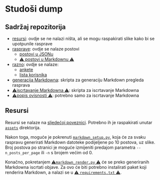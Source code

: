 # Studoši dump

## Sadržaj repozitorija

- [resursi](./assets): ovdje se ne nalazi ništa, ali se mogu raspakirati slike kako bi
  se upotpunile rasprave
- [rasprave](./discussions): ovdje se nalaze postovi
  - [postovi u JSONu](./discussions/json/)
  - [⚠️ postovi u Markdownu ⚠️](./discussions/markdown/)
- [razno](./misc): ovdje se nalaze:
  - [ankete](./misc/polls.json)
  - [lista korisnika](./misc/users.csv)
- [generacija Markdowna](./markdown_setup.py): skripta za generaciju Markdown pregleda rasprava
- [⚠️iscrtavanje Markdowna ⚠️](./markdown_render.py): skripta za iscrtavanje Markdowna
- [⚠️popis ovisnosti ⚠](./requirements.txt): potrebno samo za iscrtavanje Markdowna

## Resursi

Resursi se nalaze na [sljedećoj poveznici](https://drive.google.com/drive/folders/1Ak_A_qj418HXON_PGdX5Uj3XVOlK9oKy?usp=sharing). Potrebno ih je raspakirati unutar [`assets`](./assets) direktorija.

Nakon toga, moguće je pokrenuti [`markdown_setup.py`](./markdown_setup.py), koja će za
svaku raspravu generirati Markdown datoteke podijeljene po 10 postova, uz slike. Broj postova po stranici je moguće izmijeniti predajom parametra `--n_posts_per_page` ili `-n` s brojem većim od 0.

Konačno, pokretanjem [⚠️`markdown_render.py` ⚠](./markdown_render.py) će se preko
generiranih Markdowna iscrtati objave. Za ovo će biti potrebno instalirati paket koji
renderira Markdown, a nalazi se u [⚠ `requirements.txt` ⚠](./requirements.txt).
